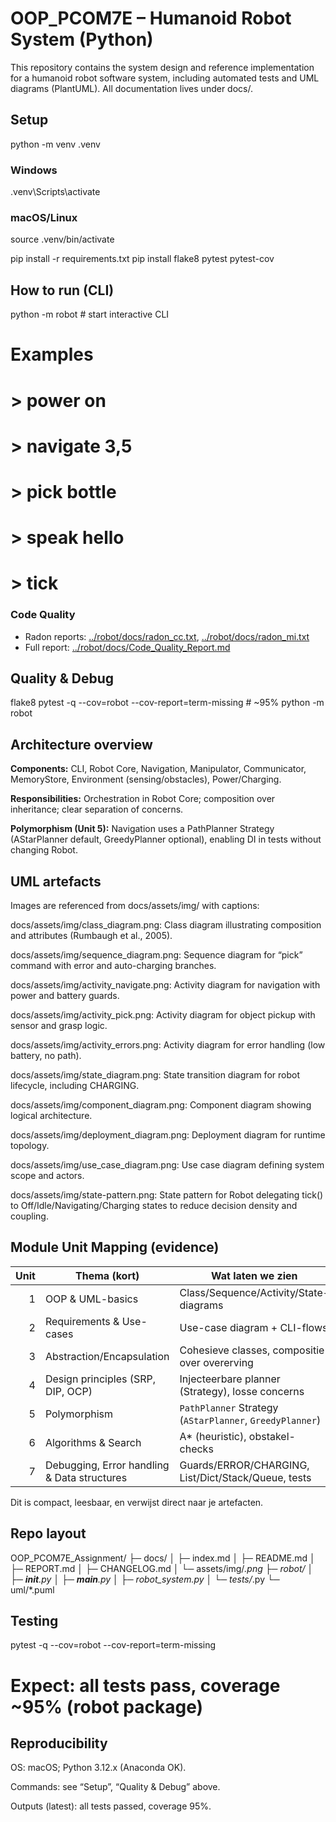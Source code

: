 # OOP_PCOM7E – Humanoid Robot System (Python)

This repository contains the system design and reference implementation for a humanoid robot software system, including automated tests and UML diagrams (PlantUML). All documentation lives under docs/.

## Setup
python -m venv .venv
### Windows
.venv\Scripts\activate
### macOS/Linux
source .venv/bin/activate

pip install -r requirements.txt
pip install flake8 pytest pytest-cov

## How to run (CLI)
python -m robot  # start interactive CLI
# Examples
# > power on
# > navigate 3,5
# > pick bottle
# > speak hello
# > tick

### Code Quality
- Radon reports: [../robot/docs/radon_cc.txt](docs/radon_cc.txt), [../robot/docs/radon_mi.txt](docs/radon_mi.txt)
- Full report: [../robot/docs/Code_Quality_Report.md](docs/Code_Quality_Report.md)

## Quality & Debug
flake8
pytest -q --cov=robot --cov-report=term-missing   # ~95%
python -m robot

## Architecture overview

**Components:** CLI, Robot Core, Navigation, Manipulator, Communicator, MemoryStore, Environment (sensing/obstacles), Power/Charging.

**Responsibilities:** Orchestration in Robot Core; composition over inheritance; clear separation of concerns.

**Polymorphism (Unit 5):** Navigation uses a PathPlanner Strategy (AStarPlanner default, GreedyPlanner optional), enabling DI in tests without changing Robot.

## UML artefacts

Images are referenced from docs/assets/img/ with captions:

docs/assets/img/class_diagram.png: Class diagram illustrating composition and attributes (Rumbaugh et al., 2005).

docs/assets/img/sequence_diagram.png: Sequence diagram for “pick” command with error and auto-charging branches.

docs/assets/img/activity_navigate.png: Activity diagram for navigation with power and battery guards.

docs/assets/img/activity_pick.png: Activity diagram for object pickup with sensor and grasp logic.

docs/assets/img/activity_errors.png: Activity diagram for error handling (low battery, no path).

docs/assets/img/state_diagram.png: State transition diagram for robot lifecycle, including CHARGING.

docs/assets/img/component_diagram.png: Component diagram showing logical architecture.

docs/assets/img/deployment_diagram.png: Deployment diagram for runtime topology.

docs/assets/img/use_case_diagram.png: Use case diagram defining system scope and actors.

docs/assets/img/state-pattern.png: State pattern for Robot delegating tick() to Off/Idle/Navigating/Charging states to reduce decision density and coupling.

## Module Unit Mapping (evidence)
| Unit | Thema (kort)                               | Wat laten we zien                                      | Waar (bestanden) |
|-----:|--------------------------------------------|--------------------------------------------------------|------------------|
| 1    | OOP & UML-basics                           | Class/Sequence/Activity/State-diagrams                 | `docs/assets/img/*.png`, `uml/*.puml` |
| 2    | Requirements & Use-cases                   | Use-case diagram + CLI-flows                           | `docs/assets/img/use_case_diagram.png`, `robot/robot_system.py` |
| 3    | Abstraction/Encapsulation                  | Cohesieve classes, compositie over overerving          | `robot/robot_system.py` |
| 4    | Design principles (SRP, DIP, OCP)          | Injecteerbare planner (Strategy), losse concerns       | `robot/robot_system.py`, `robot/tests/test_polymorphism.py` |
| 5    | Polymorphism                               | `PathPlanner` Strategy (`AStarPlanner`, `GreedyPlanner`)| `robot/tests/test_polymorphism.py` |
| 6    | Algorithms & Search                        | A* (heuristic), obstakel-checks                        | `robot/robot_system.py` (Navigation) |
| 7    | Debugging, Error handling & Data structures| Guards/ERROR/CHARGING, List/Dict/Stack/Queue, tests    | `robot/robot_system.py`, `robot/tests/*.py`, coverage ~95% |
Dit is compact, leesbaar, en verwijst direct naar je artefacten.

## Repo layout
OOP_PCOM7E_Assignment/
├─ docs/
│  ├─ index.md
│  ├─ README.md
│  ├─ REPORT.md
│  ├─ CHANGELOG.md
│  └─ assets/img/*.png
├─ robot/
│  ├─ __init__.py
│  ├─ __main__.py
│  ├─ robot_system.py
│  └─ tests/*.py
└─ uml/*.puml

## Testing
pytest -q --cov=robot --cov-report=term-missing
# Expect: all tests pass, coverage ~95% (robot package)

## Reproducibility

OS: macOS; Python 3.12.x (Anaconda OK).

Commands: see “Setup”, “Quality & Debug” above.

Outputs (latest): all tests passed, coverage 95%.